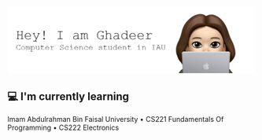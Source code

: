 ![Header](./github-header-image1.png)
<h2> 💻 I'm currently learning </h2>
Imam Abdulrahman Bin Faisal University
• CS221 Fundamentals Of Programming
• CS222 Electronics
